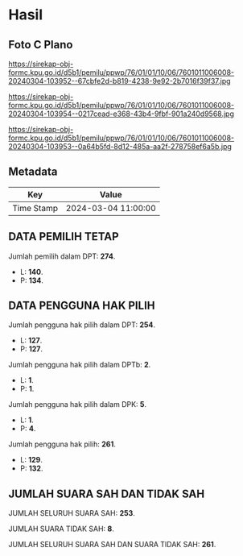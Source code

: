 # Hasil

## Foto C Plano

https://sirekap-obj-formc.kpu.go.id/d5b1/pemilu/ppwp/76/01/01/10/06/7601011006008-20240304-103952--67cbfe2d-b819-4238-9e92-2b7016f39f37.jpg

https://sirekap-obj-formc.kpu.go.id/d5b1/pemilu/ppwp/76/01/01/10/06/7601011006008-20240304-103954--0217cead-e368-43b4-9fbf-901a240d9568.jpg

https://sirekap-obj-formc.kpu.go.id/d5b1/pemilu/ppwp/76/01/01/10/06/7601011006008-20240304-103953--0a64b5fd-8d12-485a-aa2f-278758ef6a5b.jpg


## Metadata

| Key        | Value               |
| ---------- | ------------------- |
| Time Stamp | 2024-03-04 11:00:00 |


## DATA PEMILIH TETAP

Jumlah pemilih dalam DPT: **274**.
 * L: **140**.
 * P: **134**.

## DATA PENGGUNA HAK PILIH

Jumlah pengguna hak pilih dalam DPT: **254**.
 * L: **127**.
 * P: **127**.

Jumlah pengguna hak pilih dalam DPTb: **2**.
 * L: **1**.
 * P: **1**.

Jumlah pengguna hak pilih dalam DPK: **5**.
 * L: **1**.
 * P: **4**.

Jumlah pengguna hak pilih: **261**.
 * L: **129**.
 * P: **132**.

## JUMLAH SUARA SAH DAN TIDAK SAH

JUMLAH SELURUH SUARA SAH: **253**.

JUMLAH SUARA TIDAK SAH: **8**.

JUMLAH SELURUH SUARA SAH DAN SUARA TIDAK SAH: **261**.



